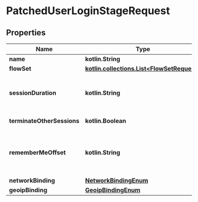 
# PatchedUserLoginStageRequest

## Properties
Name | Type | Description | Notes
------------ | ------------- | ------------- | -------------
**name** | **kotlin.String** |  |  [optional]
**flowSet** | [**kotlin.collections.List&lt;FlowSetRequest&gt;**](FlowSetRequest.md) |  |  [optional]
**sessionDuration** | **kotlin.String** | Determines how long a session lasts. Default of 0 means that the sessions lasts until the browser is closed. (Format: hours&#x3D;-1;minutes&#x3D;-2;seconds&#x3D;-3) |  [optional]
**terminateOtherSessions** | **kotlin.Boolean** | Terminate all other sessions of the user logging in. |  [optional]
**rememberMeOffset** | **kotlin.String** | Offset the session will be extended by when the user picks the remember me option. Default of 0 means that the remember me option will not be shown. (Format: hours&#x3D;-1;minutes&#x3D;-2;seconds&#x3D;-3) |  [optional]
**networkBinding** | [**NetworkBindingEnum**](NetworkBindingEnum.md) |  |  [optional]
**geoipBinding** | [**GeoipBindingEnum**](GeoipBindingEnum.md) |  |  [optional]



